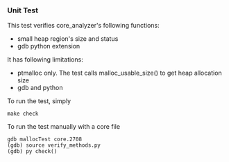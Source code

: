 ### Unit Test
This test verifies core_analyzer's following functions:

-  small heap region's size and status
- gdb python extension

It has following limitations:

- ptmalloc only. The test calls malloc_usable_size() to get heap allocation size
- gdb and python

To run the test, simply

```
make check
```

To run the test manually with a core file
```
gdb mallocTest core.2708
(gdb) source verify_methods.py
(gdb) py check()
```
